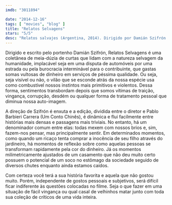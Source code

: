```yaml
---
imdb: "3011894"

date: "2014-12-16"
tags: [ "movies", "blog" ]
title: "Relatos Selvagens"
stars: "5/5"
desc: "Relatos salvajes (Argentina, 2014). Dirigido por Damián Szifrón. Escrito por Damián Szifrón. Com Darío Grandinetti, María Marull, Mónica Villa, Rita Cortese, Julieta Zylberberg, César Bordón, Leonardo Sbaraglia, Walter Donado, Ricardo Darín."
---
```

Dirigido e escrito pelo portenho Damián Szifrón, Relatos Selvagens é uma coletânea de meia-dúzia de curtas que lidam com a natureza selvagem da humanidade, implacável seja em uma disputa de automóveis por uma estrada ou pela burocracia interminável para o contribuinte, que gastas somas vultosas de dinheiro em serviços de péssima qualidade. Ou seja, seja visível ou não, o vilão que se esconde atrás da nossa espécie usa como combustível nossos instintos mais primitivos e violentos. Dessa forma, sentimentos transbordam depois que somos vítimas de traição, vingança, corrupção, desdém ou qualquer forma de tratamento pessoal que diminua nossa auto-imagem.

A direção de Szifrón é enxuta e a edição, dividida entre o diretor e Pablo Barbieri Carrera (Um Conto Chinês), é dinâmica e flui facilmente entre histórias mais densas e passagens mais triviais. No entanto, há um denominador comum entre elas: todas mexem com nossos brios e, sim, fazem-nos pensar, mas principalmente sentir. Em determinados momentos, como quando um ricaço tenta comprar a inocência de seu filho através do jardineiro, há momentos de reflexão sobre como aquelas pessoas se transformam rapidamente pela cor do dinheiro. Já os momentos milimetricamente ajustados de um casamento que não deu muito certo possuem o potencial de um soco no estômago da sociedade seguido de diversos chutes enquanto ainda estamos caídos.

Com certeza você terá a sua história favorita e aquela que não gostou muito. Porém, independente de gostos pessoais e subjetivos, será difícil ficar indiferente às questões colocadas no filme. Seja o que fazer em uma situação de fácil vingança ou qual casal de velhinhos matar junto com toda sua coleção de críticos de uma vida inteira.
